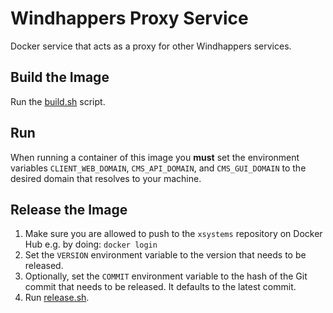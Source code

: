 # Windhappers Proxy Service

Docker service that acts as a proxy for other Windhappers services.


## Build the Image

Run the [build.sh](build.sh) script.


## Run

When running a container of this image you **must** set the environment variables `CLIENT_WEB_DOMAIN`, `CMS_API_DOMAIN`, and `CMS_GUI_DOMAIN` to the desired domain that resolves to your machine.


## Release the Image

1. Make sure you are allowed to push to the `xsystems` repository on Docker Hub e.g. by doing: `docker login`
2. Set the `VERSION` environment variable to the version that needs to be released.
3. Optionally, set the `COMMIT` environment variable to the hash of the Git commit that needs to be released. It defaults to the latest commit.
4. Run [release.sh](release.sh).
